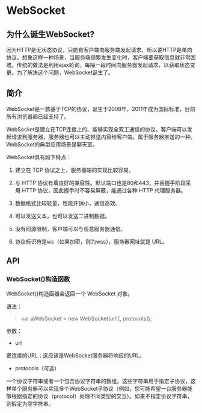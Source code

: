 # WebSocket

## 为什么诞生WebSocket?

因为HTTP是无状态协议，只能有客户端向服务端发起请求，所以说HTTP是单向协议。想象这样一种场景，当服务端频繁发生变化时，客户端要获取信息就非常困难。传统的做法是利用ajax轮询，每隔一段时间向服务器发起请求，以获取状态变更。为了解决这个问题，WebSocket诞生了。

## 简介

WebSocket是一款基于TCP的协议，诞生于2008年，2011年成为国际标准，目前所有浏览器都已经支持了。

WebSocket是建立在TCP连接上的、能够实现全双工通信的协议。客户端可以发起请求到服务器，服务器也可以主动推送内容给客户端，属于服务器推送的一种。WebSocket的典型应用场景是聊天室。

WebSocket具有如下特点：

1. 建立在 TCP 协议之上，服务器端的实现比较容易。

2. 与 HTTP 协议有着良好的兼容性。默认端口也是80和443，并且握手阶段采用 HTTP 协议，因此握手时不容易屏蔽，能通过各种 HTTP 代理服务器。

3. 数据格式比较轻量，性能开销小，通信高效。

4. 可以发送文本，也可以发送二进制数据。

5. 没有同源限制，客户端可以与任意服务器通信。

6. 协议标识符是ws（如果加密，则为wss），服务器网址就是 URL。

## API

### WebSocket()构造函数

WebSocket()构造函器会返回一个 WebSocket 对象。

语法：

> var aWebSocket = new WebSocket(url [, protocols]);

参数：

- url

要连接的URL；这应该是WebSocket服务器将响应的URL。

- protocols（可选）

一个协议字符串或者一个包含协议字符串的数组。这些字符串用于指定子协议，这样单个服务器可以实现多个WebSocket子协议（例如，您可能希望一台服务器能够根据指定的协议（protocol）处理不同类型的交互）。如果不指定协议字符串，则假定为空字符串。

### 
